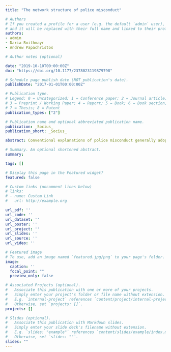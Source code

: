 ```yaml
---
title: "The network structure of police misconduct"

# Authors
# If you created a profile for a user (e.g. the default `admin` user), write the username (folder name) here
# and it will be replaced with their full name and linked to their profile.
authors:
- admin
- Daria Roithmayr
- Andrew Papachristos

# Author notes (optional)

date: "2019-10-10T00:00:00Z"
doi: "https://doi.org/10.1177/2378023119879798"

# Schedule page publish date (NOT publication's date).
publishDate: "2017-01-01T00:00:00Z"

# Publication type.
# Legend: 0 = Uncategorized; 1 = Conference paper; 2 = Journal article;
# 3 = Preprint / Working Paper; 4 = Report; 5 = Book; 6 = Book section;
# 7 = Thesis; 8 = Patent
publication_types: ["2"]

# Publication name and optional abbreviated publication name.
publication: _Socius_
publication_short: _Socius_

abstract: Conventional explanations of police misconduct generally adopt a microlevel focus on deviant officers or a macrolevel focus on the top-down organization of police departments. Between these levels are social networks of misconduct. This study recreates these networks using data on 16,503 complaints and 15,811 police officers over a six-year period in Chicago. We examine individual-level factors associated with receiving a complaint, the basic properties of these misconduct networks, and factors related to officer co-naming in complaints. We find that the incidence of police misconduct is associated with attributes including race, age, and tenure and that almost half of police officers are connected in misconduct ties in broader networks of misconduct. We also find that certain dyadic factors, especially seniority and race, strongly predict network ties and the incidence of group misconduct. Our results provide actionable information regarding possible ways to leverage the co-complaint network structure to reduce misconduct.

# Summary. An optional shortened abstract.
summary:

tags: []

# Display this page in the Featured widget?
featured: false

# Custom links (uncomment lines below)
# links:
# - name: Custom Link
#   url: http://example.org

url_pdf: ''
url_code: ''
url_dataset: ''
url_poster: ''
url_project: ''
url_slides: ''
url_source: ''
url_video: ''

# Featured image
# To use, add an image named `featured.jpg/png` to your page's folder.
image:
  caption: ''
  focal_point: ""
  preview_only: false

# Associated Projects (optional).
#   Associate this publication with one or more of your projects.
#   Simply enter your project's folder or file name without extension.
#   E.g. `internal-project` references `content/project/internal-project/index.md`.
#   Otherwise, set `projects: []`.
projects: []

# Slides (optional).
#   Associate this publication with Markdown slides.
#   Simply enter your slide deck's filename without extension.
#   E.g. `slides: "example"` references `content/slides/example/index.md`.
#   Otherwise, set `slides: ""`.
slides: ""
---
```

